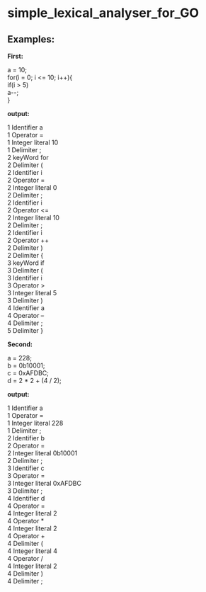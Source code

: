 <h1 class="code-line" data-line-start=0 data-line-end=1 ><a id="simple_lexical_analyser_for_GO_0"></a>simple_lexical_analyser_for_GO</h1>
<h2>Examples:</h2>
<p class="has-line-data" data-line-start="4" data-line-end="5"><b>First:</b></p>
<p class="has-line-data" data-line-start="6" data-line-end="11">a = 10;<br>
for(i = 0; i &lt;= 10; i++){<br>
if(i &gt; 5)<br>
a--;<br>
}</p>
<p class="has-line-data" data-line-start="12" data-line-end="13"><b>output:</b></p>
<p class="has-line-data" data-line-start="14" data-line-end="42">1 Identifier a<br>
1 Operator =<br>
1 Integer literal 10<br>
1 Delimiter ;<br>
2 keyWord for<br>
2 Delimiter (<br>
2 Identifier i<br>
2 Operator =<br>
2 Integer literal 0<br>
2 Delimiter ;<br>
2 Identifier i<br>
2 Operator &lt;=<br>
2 Integer literal 10<br>
2 Delimiter ;<br>
2 Identifier i<br>
2 Operator ++<br>
2 Delimiter )<br>
2 Delimiter {<br>
3 keyWord if<br>
3 Delimiter (<br>
3 Identifier i<br>
3 Operator &gt;<br>
3 Integer literal 5<br>
3 Delimiter )<br>
4 Identifier a<br>
4 Operator –<br>
4 Delimiter ;<br>
5 Delimiter }</p>
<p class="has-line-data" data-line-start="43" data-line-end="44"><b>Second:</b></p>
<p class="has-line-data" data-line-start="45" data-line-end="49">a = 228;<br>
b = 0b10001;<br>
c = 0xAFDBC;<br>
d = 2 * 2 + (4 / 2);</p>
<p class="has-line-data" data-line-start="50" data-line-end="51"><b>output:</b></p>
<p class="has-line-data" data-line-start="52" data-line-end="76">1 Identifier a<br>
1 Operator =<br>
1 Integer literal 228<br>
1 Delimiter ;<br>
2 Identifier b<br>
2 Operator =<br>
2 Integer literal 0b10001<br>
2 Delimiter ;<br>
3 Identifier c<br>
3 Operator =<br>
3 Integer literal 0xAFDBC<br>
3 Delimiter ;<br>
4 Identifier d<br>
4 Operator =<br>
4 Integer literal 2<br>
4 Operator *<br>
4 Integer literal 2<br>
4 Operator +<br>
4 Delimiter (<br>
4 Integer literal 4<br>
4 Operator /<br>
4 Integer literal 2<br>
4 Delimiter )<br>
4 Delimiter ;</p>
